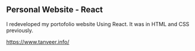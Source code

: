## Personal Website - React

I redeveloped my portofolio website Using React. It was in HTML and CSS previously. 

https://www.tanveer.info/
